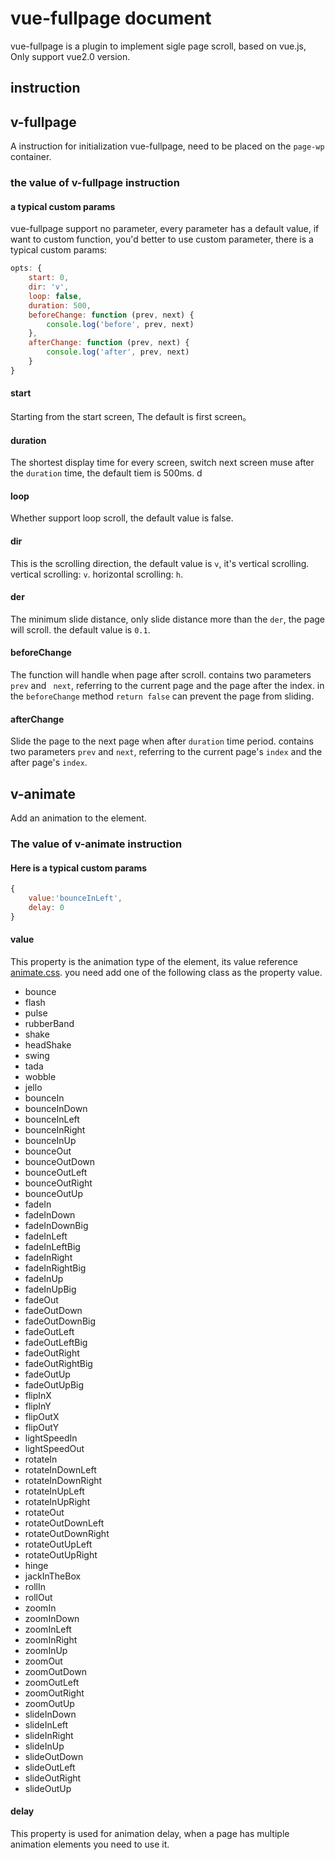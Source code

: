 # vue-fullpage document
vue-fullpage is a plugin to implement sigle page scroll, based on vue.js, Only support vue2.0 version.

## instruction
## v-fullpage
A instruction for initialization vue-fullpage, need to be placed on the ``page-wp`` container.

### the value of v-fullpage instruction

#### a typical custom params
vue-fullpage support no parameter, every parameter has a default value, if want to custom function, you'd better to use custom parameter, there is a typical custom params:
```js
opts: {
	start: 0,
	dir: 'v',
	loop: false,
	duration: 500,
	beforeChange: function (prev, next) {
		console.log('before', prev, next)
	},
	afterChange: function (prev, next) {
		console.log('after', prev, next)
	}
}
```

#### start
Starting from the start screen, The default is first screen。

#### duration
The shortest display time for every screen, switch next screen muse after the ``duration`` time, the default tiem is 500ms. d

#### loop
Whether support loop scroll, the default value is false.

#### dir
This is the scrolling direction, the default value is ``v``, it's vertical scrolling.
vertical scrolling: ``v``.
horizontal scrolling: ``h``.

#### der
The minimum slide distance, only slide distance more than the ``der``, the page will scroll.
the default value is ``0.1``.

#### beforeChange
The function will handle when page after scroll.
contains two parameters `` prev`` and `` next``, referring to the current page and the page after the index.
in the ``beforeChange`` method ``return false`` can prevent the page from sliding.

#### afterChange
Slide the page to the next page when after ``duration`` time period.
contains two parameters ``prev`` and ``next``, referring to the current page's ``index`` and the after page's ``index``.


## v-animate
Add an animation to the element.

### The value of v-animate instruction

#### Here is a typical custom params
```js
{
	value:'bounceInLeft',
	delay: 0
}
```
#### value
This property is the animation type of the element, its value reference [animate.css](https://daneden.github.io/animate.css/).
you need add one of the following class as the property value.
- bounce
- flash
- pulse
- rubberBand
- shake
- headShake
- swing
- tada
- wobble
- jello
- bounceIn
- bounceInDown
- bounceInLeft
- bounceInRight
- bounceInUp
- bounceOut
- bounceOutDown
- bounceOutLeft
- bounceOutRight
- bounceOutUp
- fadeIn
- fadeInDown
- fadeInDownBig
- fadeInLeft
- fadeInLeftBig
- fadeInRight
- fadeInRightBig
- fadeInUp
- fadeInUpBig
- fadeOut
- fadeOutDown
- fadeOutDownBig
- fadeOutLeft
- fadeOutLeftBig
- fadeOutRight
- fadeOutRightBig
- fadeOutUp
- fadeOutUpBig
- flipInX
- flipInY
- flipOutX
- flipOutY
- lightSpeedIn
- lightSpeedOut
- rotateIn
- rotateInDownLeft
- rotateInDownRight
- rotateInUpLeft
- rotateInUpRight
- rotateOut
- rotateOutDownLeft
- rotateOutDownRight
- rotateOutUpLeft
- rotateOutUpRight
- hinge
- jackInTheBox
- rollIn
- rollOut
- zoomIn
- zoomInDown
- zoomInLeft
- zoomInRight
- zoomInUp
- zoomOut
- zoomOutDown
- zoomOutLeft
- zoomOutRight
- zoomOutUp
- slideInDown
- slideInLeft
- slideInRight
- slideInUp
- slideOutDown
- slideOutLeft
- slideOutRight
- slideOutUp

#### delay
This property is used for animation delay, when a page has multiple animation elements you need to use it.
